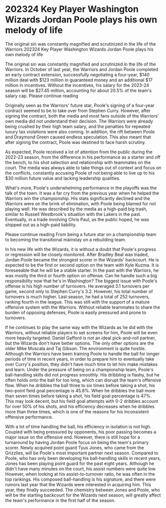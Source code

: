 # 202324 Key Player Washington Wizards Jordan Poole plays his own melody of life

 The original sin was constantly magnified and scrutinized in the life of the Warriors 
 202324 Key Player Washington Wizards Jordan Poole plays his own melody of life

 The original sin was constantly magnified and scrutinized in the life of the Warriors. In October of last year, the Warriors and Jordan Poole completed an early contract extension, successfully negotiating a four-year, $140 million deal with $123 million in guaranteed money and an additional $17 million in incentives. Without the incentives, his salary for the 2023-24 season will be $27.45 million, accounting for about 20.5% of the team's salary cap. Please continue reading

 Originally seen as the Warriors' future star, Poole's signing of a four-year contract seemed to be to take over from Stephen Curry. However, after signing the contract, both the media and most fans outside of the Warriors' own media did not understand their decision. The Warriors were already being crushed by their high team salary, and the penalties for repeated luxury tax violations were also coming. In addition, the rift between Poole and Draymond Green caused endless speculation. This also meant that after signing the contract, Poole was destined to face harsh scrutiny.

 As expected, Poole received a lot of attention from the public during the 2022-23 season, from the difference in his performance as a starter and off the bench, to his shot selection and relationship with teammates on the court. The media was always able to take things out of context and focus on the conflicts, constantly accusing Poole of not being able to live up to his $30 million future value and lacking leadership qualities.

 What's more, Poole's underwhelming performance in the playoffs was the talk of the town. It was a far cry from the previous year when he helped the Warriors win the championship. His stats significantly declined and the Warriors were on the brink of elimination, with Poole being blamed for not playing well. He was described by the media as a high-paid big trash, similar to Russell Westbrook's situation with the Lakers in the past. Eventually, in a trade involving Chris Paul, as the public hoped, he was shipped out as a high-paid liability.

 Please continue reading From being a future star on a championship team to becoming the transitional mainstay on a rebuilding team.

 In his new life with the Wizards, it is without a doubt that Poole's progress or regression will be closely monitored. After Bradley Beal was traded, Jordan Poole became the strongest scorer in the Wizards' backcourt. He is expected to be the first or second option on the team with Kyle Kuzma. It is foreseeable that he will be a stable starter. In the past with the Warriors, he was mostly the third or fourth option on offense. Can he handle such a big responsibility now that he's in Washington? The biggest issue with Poole's offense is his high number of turnovers. He averaged 3.1 turnovers per game, second only to Stephen Curry's 3.2. However, his total number of turnovers is much higher. Last season, he had a total of 252 turnovers, ranking fourth in the league. This was still with the support of a mature offensive system with the Warriors. Without reliable teammates to share the burden of opposing defenses, Poole is easily pressured and prone to turnovers.

 If he continues to play the same way with the Wizards as he did with the Warriors, without reliable players to set screens for him, Poole will be even more heavily targeted. Daniel Gafford is not an ideal pick-and-roll partner, but the Wizards don't have better options. The only other options are the older Mike Muscala and Taj Gibson. The environment is quite hostile. Although the Warriors have been training Poole to handle the ball for longer periods of time in recent years, in order to prepare him to eventually take over Curry's position, they didn't have much time to let him make mistakes and learn. Under the pressure of being on a championship team, Poole's ball-handling skills did not progress smoothly. His dribbling is flashy, but he often holds onto the ball for too long, which can disrupt the team's offensive flow. When he dribbles the ball three to six times before taking a shot, his two-point field goal percentage is 45.8%. When he dribbles the ball more than seven times before taking a shot, his field goal percentage is 47%. This may look decent, but his field goal attempts with 0-2 dribbles account for over 50% of his shots, and his efficiency decreases when he dribbles more than three times, which is one of the reasons for his inconsistent offensive performance.

 With a lot of time handling the ball, his efficiency in isolation is not high. Coupled with being pressured by opponents, his poor passing becomes a major issue on the offensive end. However, there is still hope for a turnaround by having Jordan Poole focus on being the team's primary scorer. Newly acquired point guard Tyus Jones, who came from the Grizzlies, will be Poole's most important partner next season. Compared to Poole, who has only been developing his ball-handling skills in recent years, Jones has been playing point guard for the past eight years. Although he didn't have many minutes on the court, his assist numbers were quite low. However, when looking at his assist-to-turnover ratio, he was often in the top rankings. His composed ball-handling is his signature, and there were rumors last year that the Wizards were interested in acquiring him. This year, they finally succeeded. The chemistry between Jones and Poole, who will be the starting backcourt for the Wizards next season, will greatly affect the team's performance in the first half of the season. 